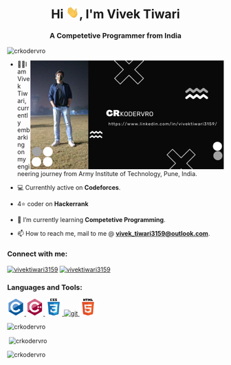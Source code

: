 <h1 align="center">Hi <img src="https://github.com/ABSphreak/ABSphreak/blob/master/gifs/Hi.gif" width="30px">, I'm Vivek Tiwari</h1>
<h3 align="center">A Competetive Programmer from India</h3>

<p align="left"> <img src="https://komarev.com/ghpvc/?username=crkodervro&label=Profile%20views&color=0e75b6&style=flat" alt="crkodervro" /> </p>

<!-- <img align="right" alt="Coding" width="400" src="https://cdn.dribbble.com/users/2646423/screenshots/5507196/computer.gif"> -->
<img align="right" alt="Coding" width="450" src="CR(1).png">

- 👨‍🎓I am Vivek Tiwari, currently embarking on my engineering journey from Army Institute of Technology, Pune, India.<br/>

- 💻 Currenthly active on **Codeforces**.<br/>

- 4⭐ coder on **Hackerrank**<br/>

- 🌱 I’m currently learning **Competetive Programming**.<br/>

- 📫 How to reach me, mail to me @ **vivek_tiwari3159@outlook.com**.<br/>

<h3 align="left">Connect with me:</h3>
<p align="left">
<a href="https://linkedin.com/in/vivektiwari3159" target="blank"><img align="center" src="https://raw.githubusercontent.com/rahuldkjain/github-profile-readme-generator/master/src/images/icons/Social/linked-in-alt.svg" alt="vivektiwari3159" height="30" width="40" /></a>
<a href="https://fb.com/vivektiwari3159" target="blank"><img align="center" src="https://raw.githubusercontent.com/rahuldkjain/github-profile-readme-generator/master/src/images/icons/Social/facebook.svg" alt="vivektiwari3159" height="30" width="40" /></a>
<!-- <a href="https://www.hackerrank.com/vivek_tiwari1006" target="blank"><img align="center" src="https://raw.githubusercontent.com/rahuldkjain/github-profile-readme-generator/master/src/images/icons/Social/hackerrank.svg" alt="vivek_tiwari1006" height="30" width="40" /></a> -->
<!-- <a href="https://codeforces.com/profile/crkodervro" target="blank"><img align="center" src="https://raw.githubusercontent.com/rahuldkjain/github-profile-readme-generator/master/src/images/icons/Social/codeforces.svg" alt="crkodervro" height="30" width="40" /></a> -->
<!-- <a href="https://www.leetcode.com/kodervro" target="blank"><img align="center" src="https://raw.githubusercontent.com/rahuldkjain/github-profile-readme-generator/master/src/images/icons/Social/leet-code.svg" alt="kodervro" height="30" width="40" /></a> -->
</p>

<h3 align="left">Languages and Tools:</h3>
<!-- <p align="left"> <a href="https://angular.io" target="_blank" rel="noreferrer"> <img src="https://angular.io/assets/images/logos/angular/angular.svg" alt="angular" width="40" height="40"/> </a>  -->
<a href="https://www.cprogramming.com/" target="_blank" rel="noreferrer"> <img src="https://raw.githubusercontent.com/devicons/devicon/master/icons/c/c-original.svg" alt="c" width="40" height="40"/> </a> 
  <a href="https://www.w3schools.com/cpp/" target="_blank" rel="noreferrer"> <img src="https://raw.githubusercontent.com/devicons/devicon/master/icons/cplusplus/cplusplus-original.svg" alt="cplusplus" width="40" height="40"/> </a> 
  <a href="https://www.w3schools.com/css/" target="_blank" rel="noreferrer"> <img src="https://raw.githubusercontent.com/devicons/devicon/master/icons/css3/css3-original-wordmark.svg" alt="css3" width="40" height="40"/> </a> 
<!--   <a href="https://www.figma.com/" target="_blank" rel="noreferrer"> <img src="https://www.vectorlogo.zone/logos/figma/figma-icon.svg" alt="figma" width="40" height="40"/> </a>  -->
<!--   <a href="https://firebase.google.com/" target="_blank" rel="noreferrer"> <img src="https://www.vectorlogo.zone/logos/firebase/firebase-icon.svg" alt="firebase" width="40" height="40"/> </a>  -->
  <a href="https://git-scm.com/" target="_blank" rel="noreferrer"> <img src="https://www.vectorlogo.zone/logos/git-scm/git-scm-icon.svg" alt="git" width="40" height="40"/> </a> 
  <a href="https://www.w3.org/html/" target="_blank" rel="noreferrer"> <img src="https://raw.githubusercontent.com/devicons/devicon/master/icons/html5/html5-original-wordmark.svg" alt="html5" width="40" height="40"/> </a> 
<!--   <a href="https://developer.mozilla.org/en-US/docs/Web/JavaScript" target="_blank" rel="noreferrer"> <img src="https://raw.githubusercontent.com/devicons/devicon/master/icons/javascript/javascript-original.svg" alt="javascript" width="40" height="40"/> </a>  -->
<!--   <a href="https://www.linux.org/" target="_blank" rel="noreferrer"> <img src="https://raw.githubusercontent.com/devicons/devicon/master/icons/linux/linux-original.svg" alt="linux" width="40" height="40"/> </a>  -->
<!--   <a href="https://www.mysql.com/" target="_blank" rel="noreferrer"> <img src="https://raw.githubusercontent.com/devicons/devicon/master/icons/mysql/mysql-original-wordmark.svg" alt="mysql" width="40" height="40"/> </a>  -->
<!--   <a href="https://nodejs.org" target="_blank" rel="noreferrer"> <img src="https://raw.githubusercontent.com/devicons/devicon/master/icons/nodejs/nodejs-original-wordmark.svg" alt="nodejs" width="40" height="40"/> </a>  -->
<!--   <a href="https://www.php.net" target="_blank" rel="noreferrer"> <img src="https://raw.githubusercontent.com/devicons/devicon/master/icons/php/php-original.svg" alt="php" width="40" height="40"/> </a>  -->
<!--   <a href="https://www.python.org" target="_blank" rel="noreferrer"> <img src="https://raw.githubusercontent.com/devicons/devicon/master/icons/python/python-original.svg" alt="python" width="40" height="40"/> </a>  -->
<!--   <a href="https://reactjs.org/" target="_blank" rel="noreferrer"> <img src="https://raw.githubusercontent.com/devicons/devicon/master/icons/react/react-original-wordmark.svg" alt="react" width="40" height="40"/> </a> </p> -->

<p><img align="left" src="https://github-readme-stats.vercel.app/api/top-langs?username=crkodervro&show_icons=true&locale=en&layout=compact" alt="crkodervro" /></p>

<br>

<p>&nbsp;<img align="center" src="https://github-readme-stats.vercel.app/api?username=crkodervro&show_icons=true&locale=en" alt="crkodervro" /></p>

<p><img align="center" src="https://github-readme-streak-stats.herokuapp.com/?user=crkodervro&" alt="crkodervro" /></p>

